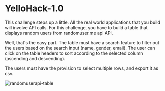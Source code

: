 # YelloHack-1.0


This challenge steps up a little. All the real world applications that you build will involve API calls. For this challenge, you have to build a table that displays random users from randomuser.me api API.

Well, that's the easy part. The table must have a search feature to filter out the users based on the search input (name, gender, email). The user can click on the table headers to sort according to the selected column (ascending and descending).

The users must have the provision to select multiple rows, and export it as csv.


![randomuserapi-table](https://user-images.githubusercontent.com/65271698/157816814-8a54d48c-f9f1-4c96-b1d0-a2a0e38bde94.jpg)
